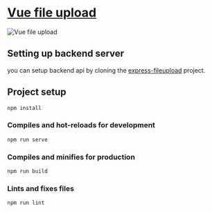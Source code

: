 # [Vue file upload](https://reactgo.com/vue-file-upload/)

![Vue file upload](https://user-images.githubusercontent.com/33011208/76140445-71d3ae80-6080-11ea-9f47-2fa14c1c68d3.gif)

## Setting up backend server

you can setup backend api by cloning the [express-fileupload](https://github.com/saigowthamr/express-fileupload) project.

## Project setup
```
npm install
```

### Compiles and hot-reloads for development
```
npm run serve
```

### Compiles and minifies for production
```
npm run build
```

### Lints and fixes files
```
npm run lint
```
